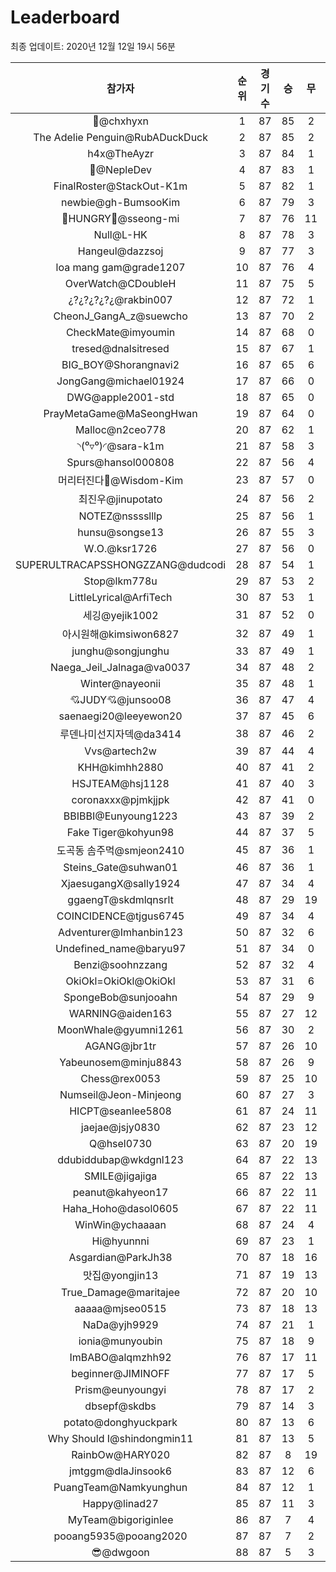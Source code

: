 # Leaderboard
최종 업데이트: 2020년 12월 12일 19시 56분




| 참가자 | 순위 | 경기수 | 승 | 무 | 패 | 승점 |
|:---:|:---:|:---:|:---:|:---:|:---:|:---:|
| 👑@chxhyxn | 1 | 87 | 85 | 2 | 0 | 257 |
| The Adelie Penguin@RubADuckDuck | 2 | 87 | 85 | 2 | 0 | 257 |
| h4x@TheAyzr | 3 | 87 | 84 | 1 | 2 | 253 |
| 🥈@NepleDev | 4 | 87 | 83 | 1 | 3 | 250 |
| FinalRoster@StackOut-K1m | 5 | 87 | 82 | 1 | 4 | 247 |
| newbie@gh-BumsooKim | 6 | 87 | 79 | 3 | 5 | 240 |
| 🍗HUNGRY🍗@sseong-mi | 7 | 87 | 76 | 11 | 0 | 239 |
| Null@L-HK | 8 | 87 | 78 | 3 | 6 | 237 |
| Hangeul@dazzsoj | 9 | 87 | 77 | 3 | 7 | 234 |
| loa mang gam@grade1207 | 10 | 87 | 76 | 4 | 7 | 232 |
| OverWatch@CDoubleH | 11 | 87 | 75 | 5 | 7 | 230 |
| ¿?¿?¿?¿?¿@rakbin007 | 12 | 87 | 72 | 1 | 14 | 217 |
| CheonJ_GangA_z@suewcho | 13 | 87 | 70 | 2 | 15 | 212 |
| CheckMate@imyoumin | 14 | 87 | 68 | 0 | 19 | 204 |
| tresed@dnalsitresed | 15 | 87 | 67 | 1 | 19 | 202 |
| BIG_BOY@Shorangnavi2 | 16 | 87 | 65 | 6 | 16 | 201 |
| JongGang@michael01924 | 17 | 87 | 66 | 0 | 21 | 198 |
| DWG@apple2001-std | 18 | 87 | 65 | 0 | 22 | 195 |
| PrayMetaGame@MaSeongHwan | 19 | 87 | 64 | 0 | 23 | 192 |
| Malloc@n2ceo778 | 20 | 87 | 62 | 1 | 24 | 187 |
| ◝(⁰▿⁰)◜@sara-k1m | 21 | 87 | 58 | 3 | 26 | 177 |
| Spurs@hansol000808 | 22 | 87 | 56 | 4 | 27 | 172 |
| 머리터진다🤯@Wisdom-Kim | 23 | 87 | 57 | 0 | 30 | 171 |
| 최진우@jinupotato | 24 | 87 | 56 | 2 | 29 | 170 |
| NOTEZ@nsssslllp | 25 | 87 | 56 | 1 | 30 | 169 |
| hunsu@songse13 | 26 | 87 | 55 | 3 | 29 | 168 |
| W.O.@ksr1726 | 27 | 87 | 56 | 0 | 31 | 168 |
| SUPERULTRACAPSSHONGZZANG@dudcodi | 28 | 87 | 54 | 1 | 32 | 163 |
| Stop@lkm778u | 29 | 87 | 53 | 2 | 32 | 161 |
| LittleLyrical@ArfiTech | 30 | 87 | 53 | 1 | 33 | 160 |
| 세깅@yejik1002 | 31 | 87 | 52 | 0 | 35 | 156 |
| 아시원해@kimsiwon6827 | 32 | 87 | 49 | 1 | 37 | 148 |
| junghu@songjunghu | 33 | 87 | 49 | 1 | 37 | 148 |
| Naega_Jeil_Jalnaga@va0037 | 34 | 87 | 48 | 2 | 37 | 146 |
| Winter@nayeonii | 35 | 87 | 48 | 1 | 38 | 145 |
| 💘JUDY💘@junsoo08 | 36 | 87 | 47 | 4 | 36 | 145 |
| saenaegi20@leeyewon20 | 37 | 87 | 45 | 6 | 36 | 141 |
| 루덴나미선지자덱@da3414 | 38 | 87 | 46 | 2 | 39 | 140 |
| Vvs@artech2w | 39 | 87 | 44 | 4 | 39 | 136 |
| KHH@kimhh2880 | 40 | 87 | 41 | 2 | 44 | 125 |
| HSJTEAM@hsj1128 | 41 | 87 | 40 | 3 | 44 | 123 |
| coronaxxx@pjmkjjpk | 42 | 87 | 41 | 0 | 46 | 123 |
| BBIBBI@Eunyoung1223 | 43 | 87 | 39 | 2 | 46 | 119 |
| Fake Tiger@kohyun98 | 44 | 87 | 37 | 5 | 45 | 116 |
| 도곡동 솜주먹@smjeon2410 | 45 | 87 | 36 | 1 | 50 | 109 |
| Steins_Gate@suhwan01 | 46 | 87 | 36 | 1 | 50 | 109 |
| XjaesugangX@sally1924 | 47 | 87 | 34 | 4 | 49 | 106 |
| ggaengT@skdmlqnsrlt | 48 | 87 | 29 | 19 | 39 | 106 |
| COINCIDENCE@tjgus6745 | 49 | 87 | 34 | 4 | 49 | 106 |
| Adventurer@Imhanbin123 | 50 | 87 | 32 | 6 | 49 | 102 |
| Undefined_name@baryu97 | 51 | 87 | 34 | 0 | 53 | 102 |
| Benzi@soohnzzang | 52 | 87 | 32 | 4 | 51 | 100 |
| OkiOkl=OkiOkl@OkiOkl | 53 | 87 | 31 | 6 | 50 | 99 |
| SpongeBob@sunjooahn | 54 | 87 | 29 | 9 | 49 | 96 |
| WARNING@aiden163 | 55 | 87 | 27 | 12 | 48 | 93 |
| MoonWhale@gyumni1261 | 56 | 87 | 30 | 2 | 55 | 92 |
| AGANG@jbr1tr | 57 | 87 | 26 | 10 | 51 | 88 |
| Yabeunosem@minju8843 | 58 | 87 | 26 | 9 | 52 | 87 |
| Chess@rex0053 | 59 | 87 | 25 | 10 | 52 | 85 |
| Numseil@Jeon-Minjeong | 60 | 87 | 27 | 3 | 57 | 84 |
| HICPT@seanlee5808 | 61 | 87 | 24 | 11 | 52 | 83 |
| jaejae@jsjy0830 | 62 | 87 | 23 | 12 | 52 | 81 |
| Q@hsel0730 | 63 | 87 | 20 | 19 | 48 | 79 |
| ddubiddubap@wkdgnl123 | 64 | 87 | 22 | 13 | 52 | 79 |
| SMILE@jigajiga | 65 | 87 | 22 | 13 | 52 | 79 |
| peanut@kahyeon17 | 66 | 87 | 22 | 11 | 54 | 77 |
| Haha_Hoho@dasol0605 | 67 | 87 | 22 | 11 | 54 | 77 |
| WinWin@ychaaaan | 68 | 87 | 24 | 4 | 59 | 76 |
| Hi@hyunnni | 69 | 87 | 23 | 1 | 63 | 70 |
| Asgardian@ParkJh38 | 70 | 87 | 18 | 16 | 53 | 70 |
| 맛집@yongjin13 | 71 | 87 | 19 | 13 | 55 | 70 |
| True_Damage@maritajee | 72 | 87 | 20 | 10 | 57 | 70 |
| aaaaa@mjseo0515 | 73 | 87 | 18 | 13 | 56 | 67 |
| NaDa@yjh9929 | 74 | 87 | 21 | 1 | 65 | 64 |
| ionia@munyoubin | 75 | 87 | 18 | 9 | 60 | 63 |
| ImBABO@alqmzhh92 | 76 | 87 | 17 | 11 | 59 | 62 |
| beginner@JIMINOFF | 77 | 87 | 17 | 5 | 65 | 56 |
| Prism@eunyoungyi | 78 | 87 | 17 | 2 | 68 | 53 |
| dbsepf@skdbs | 79 | 87 | 14 | 3 | 70 | 45 |
| potato@donghyuckpark | 80 | 87 | 13 | 6 | 68 | 45 |
| Why Should I@shindongmin11 | 81 | 87 | 13 | 5 | 69 | 44 |
| RainbOw@HARY020 | 82 | 87 | 8 | 19 | 60 | 43 |
| jmtggm@dlaJinsook6 | 83 | 87 | 12 | 6 | 69 | 42 |
| PuangTeam@Namkyunghun | 84 | 87 | 12 | 1 | 74 | 37 |
| Happy@linad27 | 85 | 87 | 11 | 3 | 73 | 36 |
| MyTeam@bigoriginlee | 86 | 87 | 7 | 4 | 76 | 25 |
| pooang5935@pooang2020 | 87 | 87 | 7 | 2 | 78 | 23 |
| 😎@dwgoon | 88 | 87 | 5 | 3 | 79 | 18 |